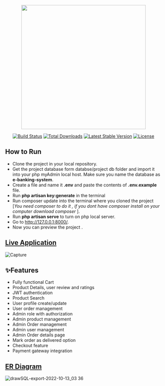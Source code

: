 <p align="center"><a href="https://laravel.com" target="_blank"><img src="https://raw.githubusercontent.com/laravel/art/master/logo-lockup/5%20SVG/2%20CMYK/1%20Full%20Color/laravel-logolockup-cmyk-red.svg" width="400"></a></p>

<p align="center">
<a href="https://travis-ci.org/laravel/framework"><img src="https://travis-ci.org/laravel/framework.svg" alt="Build Status"></a>
<a href="https://packagist.org/packages/laravel/framework"><img src="https://img.shields.io/packagist/dt/laravel/framework" alt="Total Downloads"></a>
<a href="https://packagist.org/packages/laravel/framework"><img src="https://img.shields.io/packagist/v/laravel/framework" alt="Latest Stable Version"></a>
<a href="https://packagist.org/packages/laravel/framework"><img src="https://img.shields.io/packagist/l/laravel/framework" alt="License"></a>
</p>

## How to Run
-  Clone the project in your local repository.
-  Get the project database form databse/project db folder and import it into your php myAdmin local host. Make sure you name the database as <b>e-banking-system</b>.
-  Create a file and name it <b>.env</b> and paste the contents of <b>.env.example</b> file. 
-  Run <b>php artisan key:generate</b> in the terminal
-  Run composer update into the terminal where you cloned the project [<i>You need composer to do it , if you dont have composer install on your computer download composer </i>].
-  Run <b>php artisan serve</b> to turn on php local server.
-  Go to http://127.0.0.1:8000/.
-  Now you can preview the project .


## [Live Application](http://hisabkitab.epizy.com/)
![Capture](https://user-images.githubusercontent.com/67531074/195452027-76e781a3-cf74-478c-ba97-a0c368596809.PNG)


## ✨Features
- Fully functional Cart
- Product Details, user review and ratings
- JWT authentication
- Product Search
- User profile create/update
- User order management
- Admin role with authorization
- Admin product management
- Admin Order management
- Admin user management
- Admin Order details page
- Mark order as delivered option
- Checkout feature
- Payment gateway integration


## [ER Diagram]([http://hisabkitab.epizy.com/](https://drawsql.app/teams/ahmed-rasidun-bari-dip/diagrams/inventory-management-system))
![drawSQL-export-2022-10-13_03 36](https://user-images.githubusercontent.com/67531074/195453073-b69baf55-272a-48dc-9603-6bd297311ff5.png)

